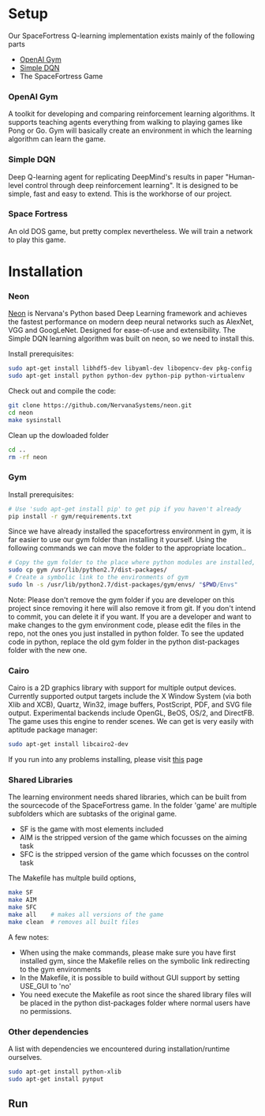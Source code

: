 # Setup
Our SpaceFortress Q-learning implementation exists mainly of the following parts
* [OpenAI Gym](https://gym.openai.com/)
* [Simple DQN](https://github.com/tambetm/simple_dqn)
* The SpaceFortress Game

### OpenAI Gym
A toolkit for developing and comparing reinforcement learning algorithms. It supports teaching agents everything from walking to playing games like Pong or Go.
Gym will basically create an environment in which the learning algorithm can learn the game.

### Simple DQN
Deep Q-learning agent for replicating DeepMind's results in paper "Human-level control through deep reinforcement learning". It is designed to be simple, fast and easy to extend. This is the workhorse of our project.

### Space Fortress
An old DOS game, but pretty complex nevertheless. We will train a network to play this game.

# Installation
### Neon
[Neon](https://github.com/NervanaSystems/neon) is Nervana's Python based Deep Learning framework and achieves the fastest performance on modern deep neural networks such as AlexNet, VGG and GoogLeNet. Designed for ease-of-use and extensibility. The Simple DQN learning algorithm was built on neon, so we need to install this.

Install prerequisites:
```sh
sudo apt-get install libhdf5-dev libyaml-dev libopencv-dev pkg-config
sudo apt-get install python python-dev python-pip python-virtualenv
```

Check out and compile the code:

```sh
git clone https://github.com/NervanaSystems/neon.git
cd neon
make sysinstall
```
Clean up the dowloaded folder
```sh
cd ..
rm -rf neon
```
### Gym
Install prerequisites:
```sh
# Use 'sudo apt-get install pip' to get pip if you haven't already
pip install -r gym/requirements.txt
```
Since we have already installed the spacefortress environment in gym, it is far easier to use our gym folder than installing it yourself. Using the following commands we can move the folder to the appropriate location.. 
```sh
# Copy the gym folder to the place where python modules are installed, this is the default location
sudo cp gym /usr/lib/python2.7/dist-packages/
# Create a symbolic link to the environments of gym
sudo ln -s /usr/lib/python2.7/dist-packages/gym/envs/ "$PWD/Envs"
```

Note: Please don't remove the gym folder if you are developer on this project since removing it here will also remove it from git. If you don't intend to commit, you can delete it if you want.
If you are a developer and want to make changes to the gym environment code, please edit the files in the repo, not the ones you just installed in python folder. To see the updated 
code in python, replace the old gym folder in the python dist-packages folder with the new one.

### Cairo
Cairo is a 2D graphics library with support for multiple output devices. Currently supported output targets include the X Window System (via both Xlib and XCB), Quartz, Win32, image buffers, PostScript, PDF, and SVG file output. Experimental backends include OpenGL, BeOS, OS/2, and DirectFB. The game uses this engine to render scenes. We can get is very easily with aptitude package manager:
```sh
sudo apt-get install libcairo2-dev
```
If you run into any problems installing, please visit [this](https://www.cairographics.org/download/) page
### Shared Libraries
The learning environment needs shared libraries, which can be built from the sourcecode of the SpaceFortress game. In the folder 'game' are multiple subfolders which are subtasks of the original game.
* SF is the game with most elements included 
* AIM is the stripped version of the game which focusses on the aiming task
* SFC is the stripped version of the game which focusses on the control task

The Makefile has multple build options,
```sh
make SF
make AIM
make SFC
make all    # makes all versions of the game
make clean  # removes all built files
```
A few notes:
* When using the make commands, please make sure you have first installed gym, since the Makefile relies on the symbolic link redirecting to the gym environments
* In the Makefile, it is possible to build without GUI support by setting USE_GUI to 'no'
* You need execute the Makefile as root since the shared library files will be placed in the python dist-packages folder where normal users have no permissions.

### Other dependencies
A list with dependencies we encountered during installation/runtime ourselves.
```sh
sudo apt-get install python-xlib
sudo apt-get install pynput
```


## Run

